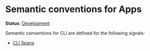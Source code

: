 <!--- Hugo front matter used to generate the website version of this page:
linkTitle: CLI programs
--->

# Semantic conventions for Apps

**Status**: [Development][DocumentStatus]

Semantic conventions for CLI are defined for the following signals:

* [CLI Spans](cli-spans.md)

[DocumentStatus]: https://opentelemetry.io/docs/specs/otel/document-status
